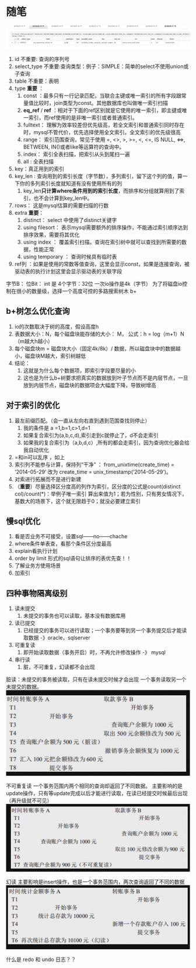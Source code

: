 # 随笔
![](/技术学习流程/mysql/pic/2023-04-23-11-18-53.png)
1. id 不重要: 查询的序列号
2. select_type 不重要:查询类型：例子：SIMPLE：简单的select不使用union或子查询
3. table 不重要：表明
4. type **重要** ：
   1. const ：最多只有一行记录匹配，当联合主键或唯一索引的所有字段跟常量值比较时，join类型为const。其他数据库也叫做唯一索引扫描
   2. **eq_ref** / **ref** ：相对于下面的ref区别就是它使用的唯一索引，即主键或唯一索引，而ref使用的是非唯一索引或者普通索引。
   3. fulltext： 理解为效率较差但优先级高，若全文索引和普通索引同时存在时，mysql不管代价，优先选择使用全文索引。全文索引的优先级很高
   4. range： 索引范围查询，常见于使用 =, <>, >, >=, <, <=, IS NULL, <=>, BETWEEN, IN()或者like等运算符的查询中。
   5. index： 索引全表扫描，把索引从头到尾扫一遍
   6. all : 全表扫描
5. key：真正用到的索引
6. key_len : 查询用到的索引长度（字节数），多列索引，留下这个列的值，算一下你的多列索引长度就知道有没有使用所有的列
   1. key_len**只计算where条件用到的索引长度**，而排序和分组就算用到了索引，也不会计算到key_len中。
7. rows：  这是mysql估算的需要扫描的行数
8. extra **重要**：
   1. distinct： select 中使用了distinct关键字
   2. using filesort： 表示mysql需要额外的排序操作，不能通过索引顺序达到排序效果，需要将其优化
   3. using index ： 覆盖索引扫描。查询在索引树中就可以查找到所需要的数据，性能正常
   4. using temporary ： 查询时候具有临时表  
9. ref列 ：如果是使用的常数等值查询，这里会显示const，如果是连接查询，被驱动表的执行计划这里会显示驱动表的关联字段
   

字节B：
位Bit：
int 是 4个字节：32位
一次io操作是4k（字节）
为了将磁盘io控制在很小的数量级，选择一个高度可控的多路搜索树木 b+

## b+树怎么优化查询
1. io的次数取决于树的高度，假设高度h
2. 表数据大小：N，每个磁盘块能存储的大小： M， 公式：h = log（m+1）N （m越大h越小）
3. 每个磁盘块m = 磁盘块大小（固定4k/8k）/ 数据，所以磁盘块中的数据越小，磁盘块M越大，索引树越低
4. 结论：
   1. 这就是为什么每个数据项，即索引字段要尽量的小
   2. 这也是为什么b+树要求把真实的数据放到叶子节点而不是内层节点，一旦放到内层节点，磁盘块的数据项会大幅度下降，导致树增高

## 对于索引的优化
1. 最左前缀匹配。（会一直从左向右直到遇到范围查找则停止）
   1. 我的条件是 a =1,b=1,c>1,d=1 
   2. 如果复合索引为(a,b,c,d),索引走到c就停止了，d不会走索引
   3. 如果我的复合索引为（a,b,d,c）,所有的都会走索引，因为查询优化器会给我自动优化
2. =和in可以乱序 ，如上
3. 索引列不能参与计算，保持列“干净” ： from_unixtime(create_time) = ’2014-05-29’ 改为 create_time = unix_timestamp(’2014-05-29’)。
4. 对索进行拓展而不是进行新建
5. （**重要**）尽量选择区分度高的列作为索引，区分度的公式是count(distinct col)/count(*)：举例子唯一索引 算出来值为1；若为性别，只有男女情况下，基数大的场景下，这个就无限趋于0；就没必要建立索引
   

## 慢sql优化
1. 看是否业务不可接受，设置sql——no——chache
2. where条件单表查，看那个条件区分度最高
3. explain看执行计划
4. order by limit 形式的sql语句让排序的表优先查！！
5. 了解业务方使用场景
6. 加索引

## 四种事物隔离级别

1. 读未提交
   1. 未提交的事务也可以读取，基本没有数据库用
2. 读已提交
   1. 已经提交的事务可以进行读取；一个事务要等到另一个事务提交后才能读取数据 -》oracle，sqlserver
3. 可重复读
   1. 即开始读取数据（事务开启）时，不再允许修改操作  -》 mysql
4. 串行读
   1. 脏，不可重复，幻读都不会出现

脏读：未提交的事务被读取，只有在读未提交时候才会出现
一个事务读取另一个未提交的数据。
![](/技术学习流程/mysql/pic/2023-05-25-17-45-33.png)

不可重复读
一个事务范围内两个相同的查询却返回了不同数据。
主要影响的是update操作，只有等update完成以后才能进行读取，在读已经提交时候最后出现（再升级就不可见）
![](/技术学习流程/mysql/pic/2023-05-25-17-48-40.png)

幻读
主要影响是insert操作，也是一个事务范围内，两次查询返回了不同的数据
![](/技术学习流程/mysql/pic/2023-05-25-17-50-54.png)

什么是 redo 和 undo 日志？？